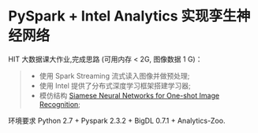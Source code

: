 # PySpark + Intel Analytics 实现孪生神经网络

HIT 大数据课大作业,完成思路 (可用内存 < 2G, 图像数据 1 G)：

>+  使用 Spark Streaming 流式读入图像并做预处理;
>+  使用 Intel 提供了分布式深度学习框架搭建学习器;
>+  模仿结构 [Siamese Neural Networks for One-shot Image Recognition](https://www.cs.cmu.edu/~rsalakhu/papers/oneshot1.pdf);

环境要求 Python 2.7 + Pyspark 2.3.2 + BigDL 0.7.1 + Analytics-Zoo.
